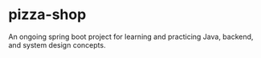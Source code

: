 # pizza-shop

An ongoing spring boot project for learning and practicing Java, backend, and system design concepts.
